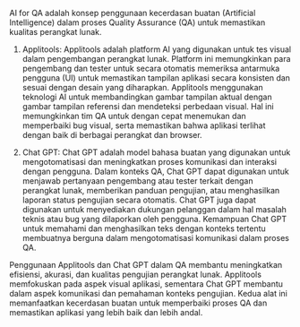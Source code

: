 AI for QA adalah konsep penggunaan kecerdasan buatan (Artificial Intelligence) dalam proses Quality Assurance (QA) untuk memastikan kualitas perangkat lunak. 

1. Applitools:
   Applitools adalah platform AI yang digunakan untuk tes visual dalam pengembangan perangkat lunak. Platform ini memungkinkan para pengembang dan tester untuk secara otomatis memeriksa antarmuka pengguna (UI) untuk memastikan tampilan aplikasi secara konsisten dan sesuai dengan desain yang diharapkan. Applitools menggunakan teknologi AI untuk membandingkan gambar tampilan aktual dengan gambar tampilan referensi dan mendeteksi perbedaan visual. Hal ini memungkinkan tim QA untuk dengan cepat menemukan dan memperbaiki bug visual, serta memastikan bahwa aplikasi terlihat dengan baik di berbagai perangkat dan browser.

2. Chat GPT:
   Chat GPT adalah model bahasa buatan yang digunakan untuk mengotomatisasi dan meningkatkan proses komunikasi dan interaksi dengan pengguna. Dalam konteks QA, Chat GPT dapat digunakan untuk menjawab pertanyaan pengembang atau tester terkait dengan perangkat lunak, memberikan panduan pengujian, atau menghasilkan laporan status pengujian secara otomatis. Chat GPT juga dapat digunakan untuk menyediakan dukungan pelanggan dalam hal masalah teknis atau bug yang dilaporkan oleh pengguna. Kemampuan Chat GPT untuk memahami dan menghasilkan teks dengan konteks tertentu membuatnya berguna dalam mengotomatisasi komunikasi dalam proses QA.

Penggunaan Applitools dan Chat GPT dalam QA membantu meningkatkan efisiensi, akurasi, dan kualitas pengujian perangkat lunak. Applitools memfokuskan pada aspek visual aplikasi, sementara Chat GPT membantu dalam aspek komunikasi dan pemahaman konteks pengujian. Kedua alat ini memanfaatkan kecerdasan buatan untuk memperbaiki proses QA dan memastikan aplikasi yang lebih baik dan lebih andal.